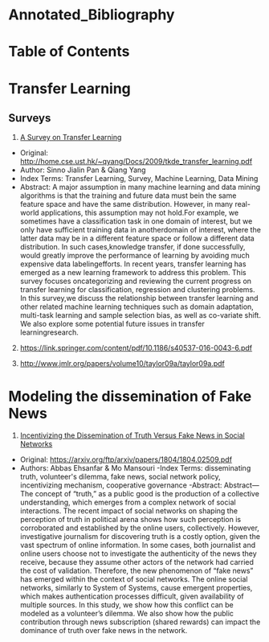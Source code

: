 # Annotated_Bibliography

# Table of Contents

# Transfer Learning

## Surveys

1. [A Survey on Transfer Learning](https://github.com/Kogorushi/Annotated_Bibliography/edit/master/sources/tkde_transfer_learning.pdf)
  - Original: http://home.cse.ust.hk/~qyang/Docs/2009/tkde_transfer_learning.pdf
  - Author: Sinno Jialin Pan & Qiang Yang
  - Index Terms: Transfer Learning, Survey, Machine Learning, Data Mining
  - Abstract: A major assumption in many machine learning and data mining algorithms is that the training and future data must bein the same feature space and have the same distribution. However, in many real-world applications, this assumption may not hold.For example, we sometimes have a classification task in one domain of interest, but we only have sufficient training data in anotherdomain of interest, where the latter data may be in a different feature space or follow a different data distribution. In such cases,knowledge transfer, if done successfully, would greatly improve the performance of learning by avoiding much expensive data labelingefforts. In recent years, transfer learning has emerged as a new learning framework to address this problem. This survey focuses oncategorizing and reviewing the current progress on transfer learning for classification, regression and clustering problems. In this survey,we discuss the relationship between transfer learning and other related machine learning techniques such as domain adaptation, multi-task learning and sample selection bias, as well as co-variate shift. We also explore some potential future issues in transfer learningresearch.

2. https://link.springer.com/content/pdf/10.1186/s40537-016-0043-6.pdf

3. http://www.jmlr.org/papers/volume10/taylor09a/taylor09a.pdf

# Modeling the dissemination of Fake News

1.  [Incentivizing the Dissemination of Truth Versus Fake News in Social Networks](https://github.com/Kogorushi/Annotated_Bibliography/edit/master/sources/1804.02509.pdf)
  - Original: https://arxiv.org/ftp/arxiv/papers/1804/1804.02509.pdf
  - Authors: Abbas Ehsanfar & Mo Mansouri
  -Index Terms: disseminating truth, volunteer's dilemma, fake news, social network policy, incentivizing mechanism, cooperative governance
  -Abstract: Abstract—The concept  of “truth,” as  a  public  good is the production  of  a  collective  understanding,  which  emerges  from  a complex  network  of  social  interactions.  The  recent impact of social  networks  on  shaping  the  perception  of  truth  in political arena shows how such perception is corroborated and established by    the    online    users,    collectively.    However, investigative journalism for discovering truth is a costly option, given the vast spectrum  of  online  information.  In some cases, both journalist and  online  users choose  not  to investigate  the authenticity  of  the news they  receive, because  they  assume other  actors  of  the network had carried  the  cost of  validation.  Therefore,  the  new phenomenon  of  “fake  news”  has  emerged  within the  context  of social networks.  The  online  social  networks,  similarly  to  System of     Systems,     cause     emergent properties,     which     makes authentication  processes  difficult,  given  availability  of multiple sources. In this study, we show how this conflict can be modeled as   a   volunteer’s   dilemma. We   also   show how   the   public contribution through news  subscription  (shared  rewards)    can impact the dominance of truth over fake news in the network.
